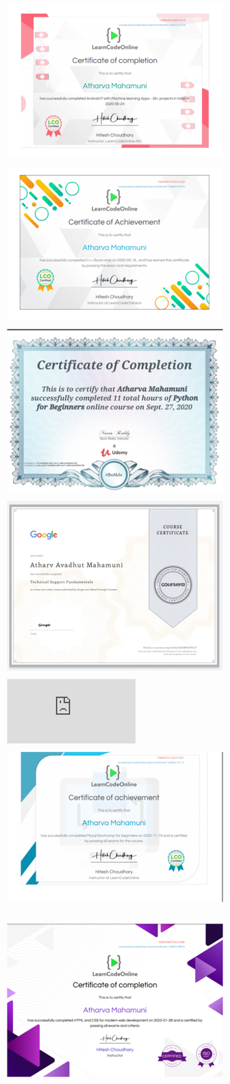 ![Android Bootcamp with ML kit](https://github.com/AtharvaMahamuni/My-Certificates/blob/main/Courses/technical/LCO_Android.png)
<br/><br/>
![C++ Bootcamp](https://github.com/AtharvaMahamuni/My-Certificates/blob/main/Courses/technical/LCO_CPP_bootcamp.png)
<br/><br/>
![Python Course](https://github.com/AtharvaMahamuni/My-Certificates/blob/main/Courses/technical/pythonUdemy.png)
<br/><br/>
![Google Tchnical support fundamentals](https://github.com/AtharvaMahamuni/My-Certificates/blob/main/Courses/technical/Coursera_Google_tech_supp_fundamental.jpeg)
<br/><br/>
<object data="https://github.com/AtharvaMahamuni/My-Certificates/blob/main/Courses/technical/Coursera%20HTML.pdf" type="application/pdf" width="700px" height="700px">
    <embed src="https://github.com/AtharvaMahamuni/My-Certificates/blob/main/Courses/technical/Coursera%20HTML.pdf">
    </embed>
</object>
<br/><br/>
![MySQL Bootcamp Learncodeonline.in](https://github.com/AtharvaMahamuni/My-Certificates/blob/main/Courses/technical/MySQL%20certificate.png)

<br><br>
![HTML CSS Bootcamp Certificate](https://github.com/AtharvaMahamuni/My-Certificates/blob/main/Courses/technical/Html-css%20LCO%20course.png)
